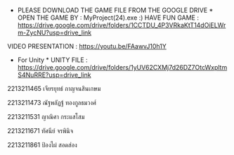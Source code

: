 * PLEASE DOWNLOAD THE GAME FILE FROM THE GOOGLE DRIVE *
OPEN THE GAME BY : MyProject(24).exe :) HAVE FUN
GAME : https://drive.google.com/drive/folders/1CCTDU_4P3VRkaKtT14dOiELWrm-ZycNU?usp=drive_link


VIDEO PRESENTATION : https://youtu.be/FAawvJ10h1Y

* For Unity *
UNITY FILE : https://drive.google.com/drive/folders/1yUV62CXMj7d26DZ7OtcWxpltmS4NuRRE?usp=drive_link


2213211465 เจียรยุทธ์ กาญจนสินเกษม

2213211473 ณัฐพลัฏฐ์ ทองกูลธมวงศ์

2213211531 ญาณิศา กระแสโสม

2213211671 ทัศนีย์ จรพินิจ 

2213211861 ป้องไผ่ สอดส่อง

